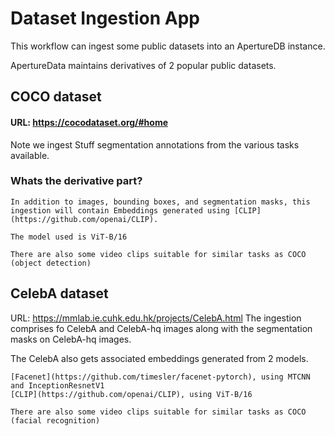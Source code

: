 Dataset Ingestion App
=====================

This workflow can ingest some public datasets into an ApertureDB instance.

ApertureData maintains derivatives of 2 popular public datasets.

## COCO dataset
#### URL: https://cocodataset.org/#home
Note we ingest Stuff segmentation annotations from the various tasks available.

### Whats the derivative part?
    In addition to images, bounding boxes, and segmentation masks, this ingestion will contain Embeddings generated using [CLIP](https://github.com/openai/CLIP).

    The model used is ViT-B/16

    There are also some video clips suitable for similar tasks as COCO (object detection)

## CelebA dataset
URL: https://mmlab.ie.cuhk.edu.hk/projects/CelebA.html
The ingestion comprises fo CelebA and CelebA-hq images along with the segmentation masks on CelebA-hq images.

The CelebA also gets associated embeddings generated from 2 models.

    [Facenet](https://github.com/timesler/facenet-pytorch), using MTCNN and InceptionResnetV1
    [CLIP](https://github.com/openai/CLIP), using ViT-B/16

    There are also some video clips suitable for similar tasks as COCO (facial recognition)
